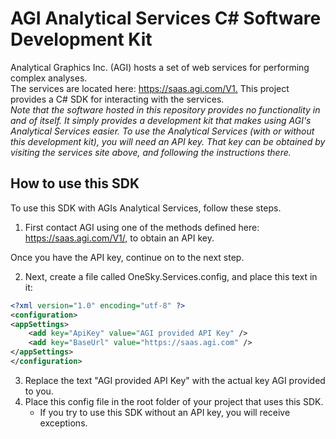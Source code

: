 # AGI Analytical Services C# Software Development Kit

Analytical Graphics Inc. (AGI) hosts a set of web services for performing complex analyses.  
The services are located here: <https://saas.agi.com/V1.>
This project provides a C# SDK for interacting with the services.
\
*Note that the software hosted in this repository provides no functionality in and of itself.  It simply provides a development kit that makes using AGI's Analytical Services easier.  To use the Analytical Services (with or without this development kit), you will need an API key.  That key can be obtained by visiting the services site above, and following the instructions there.*

## How to use this SDK

To use this SDK with AGIs Analytical Services, follow these steps.

1. First contact AGI using one of the methods defined here: <https://saas.agi.com/V1/,> to obtain an API key.

  Once you have the API key, continue on to the next step.

2. Next, create a file called OneSky.Services.config, and place this text in it:  

```xml
<?xml version="1.0" encoding="utf-8" ?>
<configuration>
<appSettings>
    <add key="ApiKey" value="AGI provided API Key" />
    <add key="BaseUrl" value="https://saas.agi.com" />
</appSettings>
</configuration>
```

3. Replace the text "AGI provided API Key" with the actual key AGI provided to you.
4. Place this config file in the root folder of your project that uses this SDK.
    * If you try to use this SDK without an API key, you will receive exceptions.
